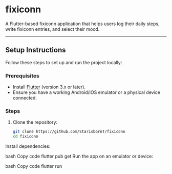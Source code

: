 # fixiconn


A Flutter-based fixiconn application that helps users log their daily steps, write fixiconn entries, and select their mood.

---


## Setup Instructions

Follow these steps to set up and run the project locally:

### Prerequisites

- Install [Flutter](https://docs.flutter.dev/get-started/install) (version 3.x or later).
- Ensure you have a working Android/iOS emulator or a physical device connected.

### Steps

1. Clone the repository:
   ```bash
   git clone https://github.com/StarisbornT/fixiconn
   cd fixiconn
Install dependencies:

bash
Copy code
flutter pub get
Run the app on an emulator or device:

bash
Copy code
flutter run

